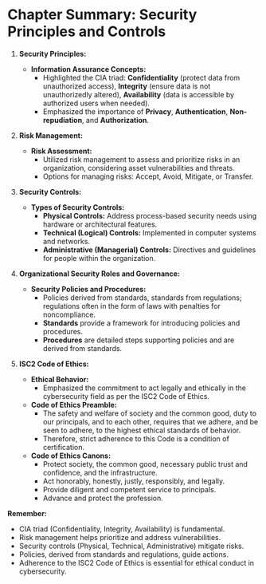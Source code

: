 # Chapter Summary: Security Principles and Controls

1. **Security Principles:**
   - **Information Assurance Concepts:**
     - Highlighted the CIA triad: **Confidentiality** (protect data from unauthorized access), **Integrity** (ensure data is not unauthorizedly altered), **Availability** (data is accessible by authorized users when needed).
     - Emphasized the importance of **Privacy**, **Authentication**, **Non-repudiation**, and **Authorization**.

2. **Risk Management:**
   - **Risk Assessment:**
     - Utilized risk management to assess and prioritize risks in an organization, considering asset vulnerabilities and threats.
     - Options for managing risks: Accept, Avoid, Mitigate, or Transfer.

3. **Security Controls:**
   - **Types of Security Controls:**
     - **Physical Controls:** Address process-based security needs using hardware or architectural features.
     - **Technical (Logical) Controls:** Implemented in computer systems and networks.
     - **Administrative (Managerial) Controls:** Directives and guidelines for people within the organization.

4. **Organizational Security Roles and Governance:**
   - **Security Policies and Procedures:**
     - Policies derived from standards, standards from regulations; regulations often in the form of laws with penalties for noncompliance.
     - **Standards** provide a framework for introducing policies and procedures.
     - **Procedures** are detailed steps supporting policies and are derived from standards.

5. **ISC2 Code of Ethics:**
   - **Ethical Behavior:**
     - Emphasized the commitment to act legally and ethically in the cybersecurity field as per the ISC2 Code of Ethics.
   - **Code of Ethics Preamble:**
     - The safety and welfare of society and the common good, duty to our principals, and to each other, requires that we adhere, and be seen to adhere, to the highest ethical standards of behavior.
     - Therefore, strict adherence to this Code is a condition of certification.
   - **Code of Ethics Canons:**
     - Protect society, the common good, necessary public trust and confidence, and the infrastructure.
     - Act honorably, honestly, justly, responsibly, and legally.
     - Provide diligent and competent service to principals.
     - Advance and protect the profession.

**Remember:**

- CIA triad (Confidentiality, Integrity, Availability) is fundamental.
- Risk management helps prioritize and address vulnerabilities.
- Security controls (Physical, Technical, Administrative) mitigate risks.
- Policies, derived from standards and regulations, guide actions.
- Adherence to the ISC2 Code of Ethics is essential for ethical conduct in cybersecurity.
